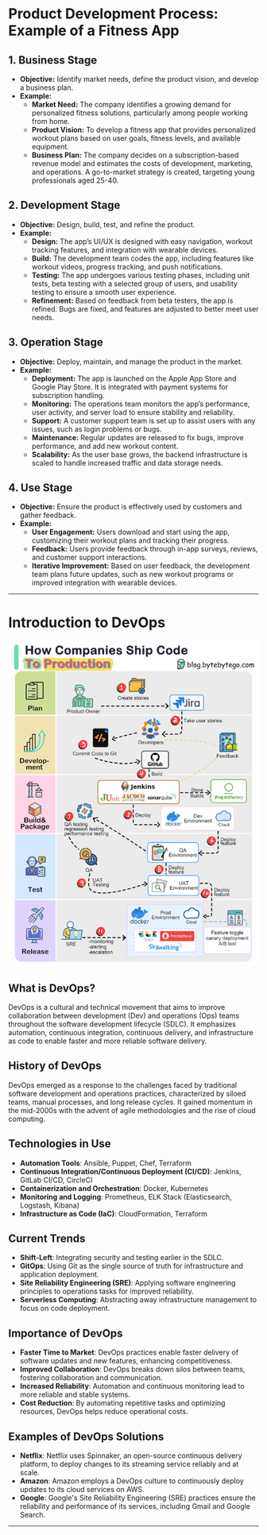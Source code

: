 # Product Development Process: Example of a Fitness App

## 1. **Business Stage**
- **Objective:** Identify market needs, define the product vision, and develop a business plan.
- **Example:**
  - **Market Need:** The company identifies a growing demand for personalized fitness solutions, particularly among people working from home.
  - **Product Vision:** To develop a fitness app that provides personalized workout plans based on user goals, fitness levels, and available equipment.
  - **Business Plan:** The company decides on a subscription-based revenue model and estimates the costs of development, marketing, and operations. A go-to-market strategy is created, targeting young professionals aged 25-40.

## 2. **Development Stage**
- **Objective:** Design, build, test, and refine the product.
- **Example:**
  - **Design:** The app’s UI/UX is designed with easy navigation, workout tracking features, and integration with wearable devices.
  - **Build:** The development team codes the app, including features like workout videos, progress tracking, and push notifications.
  - **Testing:** The app undergoes various testing phases, including unit tests, beta testing with a selected group of users, and usability testing to ensure a smooth user experience.
  - **Refinement:** Based on feedback from beta testers, the app is refined. Bugs are fixed, and features are adjusted to better meet user needs.

## 3. **Operation Stage**
- **Objective:** Deploy, maintain, and manage the product in the market.
- **Example:**
  - **Deployment:** The app is launched on the Apple App Store and Google Play Store. It is integrated with payment systems for subscription handling.
  - **Monitoring:** The operations team monitors the app’s performance, user activity, and server load to ensure stability and reliability.
  - **Support:** A customer support team is set up to assist users with any issues, such as login problems or bugs.
  - **Maintenance:** Regular updates are released to fix bugs, improve performance, and add new workout content.
  - **Scalability:** As the user base grows, the backend infrastructure is scaled to handle increased traffic and data storage needs.

## 4. **Use Stage**
- **Objective:** Ensure the product is effectively used by customers and gather feedback.
- **Example:**
  - **User Engagement:** Users download and start using the app, customizing their workout plans and tracking their progress.
  - **Feedback:** Users provide feedback through in-app surveys, reviews, and customer support interactions.
  - **Iterative Improvement:** Based on user feedback, the development team plans future updates, such as new workout programs or improved integration with wearable devices.


----------------------------------------------------------

# Introduction to DevOps

![Intorduction to DevOps](/Images/DeVOPS_Animation.gif)

## What is DevOps?

DevOps is a cultural and technical movement that aims to improve collaboration between development (Dev) and operations (Ops) teams throughout the software development lifecycle (SDLC). It emphasizes automation, continuous integration, continuous delivery, and infrastructure as code to enable faster and more reliable software delivery.

## History of DevOps

DevOps emerged as a response to the challenges faced by traditional software development and operations practices, characterized by siloed teams, manual processes, and long release cycles. It gained momentum in the mid-2000s with the advent of agile methodologies and the rise of cloud computing.

## Technologies in Use

- **Automation Tools**: Ansible, Puppet, Chef, Terraform
- **Continuous Integration/Continuous Deployment (CI/CD)**: Jenkins, GitLab CI/CD, CircleCI
- **Containerization and Orchestration**: Docker, Kubernetes
- **Monitoring and Logging**: Prometheus, ELK Stack (Elasticsearch, Logstash, Kibana)
- **Infrastructure as Code (IaC)**: CloudFormation, Terraform

## Current Trends

- **Shift-Left**: Integrating security and testing earlier in the SDLC.
- **GitOps**: Using Git as the single source of truth for infrastructure and application deployment.
- **Site Reliability Engineering (SRE)**: Applying software engineering principles to operations tasks for improved reliability.
- **Serverless Computing**: Abstracting away infrastructure management to focus on code deployment.

## Importance of DevOps

- **Faster Time to Market**: DevOps practices enable faster delivery of software updates and new features, enhancing competitiveness.
- **Improved Collaboration**: DevOps breaks down silos between teams, fostering collaboration and communication.
- **Increased Reliability**: Automation and continuous monitoring lead to more reliable and stable systems.
- **Cost Reduction**: By automating repetitive tasks and optimizing resources, DevOps helps reduce operational costs.

## Examples of DevOps Solutions

- **Netflix**: Netflix uses Spinnaker, an open-source continuous delivery platform, to deploy changes to its streaming service reliably and at scale.
- **Amazon**: Amazon employs a DevOps culture to continuously deploy updates to its cloud services on AWS.
- **Google**: Google's Site Reliability Engineering (SRE) practices ensure the reliability and performance of its services, including Gmail and Google Search.

---


